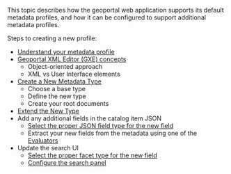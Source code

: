 This topic describes how the geoportal web application supports its default metadata profiles, and how it can be configured to support additional metadata profiles.

Steps to creating a new profile:
- [Understand your metadata profile](Understand-Your-Metadata-Profile)
- [Geoportal XML Editor (GXE) concepts](Geoportal-XML-Editor-concepts)
  - Object-oriented approach
  - XML vs User Interface elements
- [Create a New Metadata Type](Create-a-New-Metadata-Type)
  - Choose a base type
  - Define the new type
  - Create your root documents
- [Extend the New Type](Extend-the-New-Type)
- Add any additional fields in the catalog item JSON
  - [Select the proper JSON field type for the new field](https://github.com/Esri/geoportal-server-catalog/wiki/Index-Field-Types)
  - Extract your new fields from the metadata using one of the [Evaluators](https://github.com/Esri/geoportal-server-catalog/wiki/Evaluators)
- Update the search UI
  - [Select the proper facet type for the new field](https://github.com/Esri/geoportal-server-catalog/wiki/Facet-Types)
  - [Configure the search panel](https://github.com/Esri/geoportal-server-catalog/wiki/Customize-search-panel)
